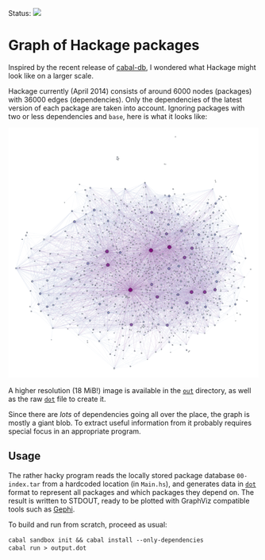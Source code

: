 Status: ![](https://api.travis-ci.org/quchen/hackage-graph.svg)

Graph of Hackage packages
=========================

Inspired by the recent release of [cabal-db][cabal-db], I wondered what Hackage
might look like on a larger scale.

Hackage currently (April 2014) consists of around 6000 nodes (packages) with
36000 edges (dependencies). Only the dependencies of the latest version of each
package are taken into account. Ignoring packages with two or less dependencies
and `base`, here is what it looks like:

![](out/hackage-3in-small.png)

A higher resolution (18 MiB!) image is available in the [`out`](out/) directory,
as well as the raw [`dot`][dot] file to create it.

Since there are *lots* of dependencies going all over the place, the graph
is mostly a giant blob. To extract useful information from it probably requires
special focus in an appropriate program.



Usage
-----

The rather hacky program reads the locally stored package database
`00-index.tar` from a hardcoded location (in `Main.hs`), and generates data in
[`dot`][dot] format to represent all packages and which packages they depend on.
The result is written to STDOUT, ready to be plotted with GraphViz compatible
tools such as [Gephi][gephi].

To build and run from scratch, proceed as usual:
```
cabal sandbox init && cabal install --only-dependencies
cabal run > output.dot
```


[dot]: https://en.wikipedia.org/wiki/DOT_%28graph_description_language%29
[cabal-db]: http://hackage.haskell.org/package/cabal-db
[gephi]: https://gephi.org/